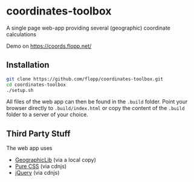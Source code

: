 # coordinates-toolbox
A single page web-app providing several (geographic) coordinate calculations

Demo on https://coords.flopp.net/

## Installation

```sh
git clone https://github.com/flopp/coordinates-toolbox.git
cd coordinates-toolbox
./setup.sh
```

All files of the web app can then be found in the `.build` folder.
Point your browser directly to `.build/index.html` or copy the content of the `.build` folder to a server of your choice.

## Third Party Stuff
The web app uses

- [GeographicLib](http://geographiclib.sourceforge.net/) (via a local copy)
- [Pure CSS](http://purecss.io/) (via cdnjs)
- [jQuery](https://jquery.com/) (via cdnjs)
